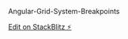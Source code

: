 Angular-Grid-System-Breakpoints

[Edit on StackBlitz ⚡️](https://stackblitz.com/edit/grid-system-example-6zbubx)
